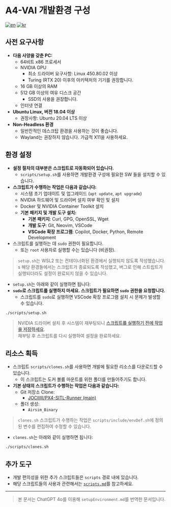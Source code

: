 # A4-VAI 개발환경 구성

[![en](https://img.shields.io/badge/lang-en-red.svg)](./setupEnvironment.md)
[![kr](https://img.shields.io/badge/lang-kr-blue.svg)](./setupEnvironment-KR.md)

## 사전 요구사항

- **다음 사양을 갖춘 PC:**
    - 64비트 x86 프로세서
    - NVIDIA GPU
        - 최소 드라이버 요구사항: Linux 450.80.02 이상
        - Turing (RTX 20) 이후의 아키텍처의 기기를 권장합니다.
    - 16 GB 이상의 RAM
    - 512 GB 이상의 여유 디스크 공간
        - SSD의 사용을 권장합니다.
    - 인터넷 연결
- **Ubuntu Linux, 버전 18.04 이상**
    - 권장사항: Ubuntu 20.04 LTS 이상
- **Non-Headless 환경**
    - 일반잔적인 데스크탑 환경을 사용하는 것이 좋습니다.
    - Wayland는 권장하지 않습니다. 가급적 X11을 사용하세요.

## 환경 설정

- **설정 절차의 대부분은 스크립트로 자동화되어 있습니다.**
    - `scripts/setup.sh`를 사용하면 개발환경 구성에 필요한 SW 들을 설치할 수 있습니다.
- **스크립트가 수행하는 작업은 다음과 같습니다:**
    - 시스템 초기 업데이트 및 업그레이드 (`apt update`, `apt upgrade`)
    - NVIDIA 하드웨어 및 드라이버 설치 여부 확인 및 설치
    - Docker 및 NVIDIA Container Toolkit 설치
    - **기본 패키지 및 개발 도구 설치:**
        - **기본 패키지**: Curl, GPG, OpenSSL, Wget
        - **개발 도구**: Git, Neovim, VSCode
        - **VSCode 확장 프로그램**: Copilot, Docker, Python, Remote Development
- 스크립트를 실행하는 데 `sudo` 권한이 필요합니다.
    - 또는 `root` 사용자로 실행할 수는 있습니다 (비권장).

> `setup.sh`는 WSL2 또는 컨테이너화된 환경에서 실행되지 않도록 작성했습니다.<br/>s
> 해당 환경들에서는 스크립트가 종료되도록 작성했고, 버그로 인해 스트립트가 실행되더라도 설정이 완료되지 않을 수 있습니다.

- `setup.sh`는 아래와 같이 실행하면 됩니다:
- **`sudo`로 스크립트를 실행하지 마세요. 스크립트가 필요하면 `sudo` 권한을 요청합니다.**
    - 스크립트를 `sudo`로 실행하면 VSCode 확장 프로그램 설치 시 문제가 발생할 수 있습니다.

```bash
./scripts/setup.sh
```

> NVIDIA 드라이버 설치 후 시스템이 재부팅되니 **<U>스크립트를 실행하기 전에 작업을 저장하세요</U>**.<br/>
> 재부팅 후 스크립트를 다시 실행하여 설정을 완료하세요.
## 리소스 획득

- 스크립트 `scripts/clones.sh`를 사용하면 개발에 필요한 리소스를 다운로드할 수 있습니다.
    - 이 스크립트는 도커 볼륨 마운트를 위한 폴더를 만들어주기도 합니다.
- **기본 상태의 스크립트가 수행하는 작업은 다음과 같습니다:**
    - Git 저장소 Clone:
        - [JOCIIIII/PX4-SITL-Runner (main)](https://github.com/JOCIIIII/PX4-SITL-Runner.git)
    - 폴더 생성:
        - `Airsim_Binary`

> `clones.sh` 스크립트가 수행하는 작업은 `scripts/include/envDef.sh`에 정의된 변수를 편집하여 수정할 수 있습니다.

- `clones.sh`는 아래와 같이 실행하면 됩니다:

```bash
./scripts/clones.sh
```

## 추가 도구

- 개발 편의성을 위한 추가 스크립트들은 `scripts` 경로 내에 있습니다.
- 해당 스크립트들의 사용과 관련해서는 [`scripts.md`](./scripts.md)를 참고하세요.

---

> 본 문서는 ChatGPT 4o를 이용해 `setupEnvironment.md`를 번역한 문서입니다.